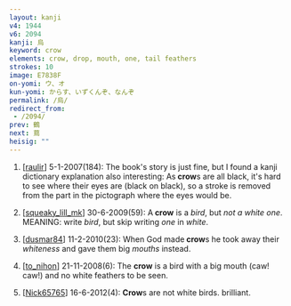 ```yaml
---
layout: kanji
v4: 1944
v6: 2094
kanji: 烏
keyword: crow
elements: crow, drop, mouth, one, tail feathers
strokes: 10
image: E7838F
on-yomi: ウ、オ
kun-yomi: からす、いずくんぞ、なんぞ
permalink: /烏/
redirect_from:
 - /2094/
prev: 鶴
next: 蔦
heisig: ""
---
```


1) [<a href="http://kanji.koohii.com/profile/raulir">raulir</a>] 5-1-2007(184): The book&#039;s story is just fine, but I found a kanji dictionary explanation also interesting: As<strong> crow</strong>s are all black, it&#039;s hard to see where their eyes are (black on black), so a stroke is removed from the part in the pictograph where the eyes would be.

2) [<a href="http://kanji.koohii.com/profile/squeaky_lill_mk">squeaky_lill_mk</a>] 30-6-2009(59): A<strong> crow</strong> is a <em>bird</em>, but <em>not a white one</em>. MEANING: write <em>bird</em>, but skip writing <em>one</em> in <em>white</em>.

3) [<a href="http://kanji.koohii.com/profile/dusmar84">dusmar84</a>] 11-2-2010(23): When God made<strong> crow</strong>s he took away their <em>whiteness</em> and gave them big <em>mouths</em> instead.

4) [<a href="http://kanji.koohii.com/profile/to_nihon">to_nihon</a>] 21-11-2008(6): The <strong>crow</strong> is a bird with a big mouth (caw! caw!) and no white feathers to be seen.

5) [<a href="http://kanji.koohii.com/profile/Nick65765">Nick65765</a>] 16-6-2012(4): <strong>Crow</strong>s are not white birds. brilliant.

